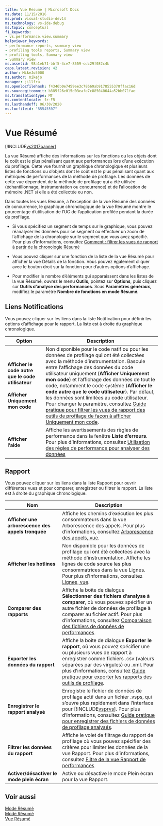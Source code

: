 ```yaml
---
title: Vue Résumé | Microsoft Docs
ms.date: 11/15/2016
ms.prod: visual-studio-dev14
ms.technology: vs-ide-debug
ms.topic: conceptual
f1_keywords:
- vs.performance.view.summary
helpviewer_keywords:
- performance reports, summary view
- profiling tools reports, Summary view
- profiling tools, Summary view
- Summary view
ms.assetid: 98a1eb71-bbf5-4ce7-8559-cdc29f082c4b
caps.latest.revision: 42
author: MikeJo5000
ms.author: mikejo
manager: jillfra
ms.openlocfilehash: f4346b0e7459ee3c78669ab9178555370ffac16d
ms.sourcegitcommit: b885f26e015d03eafe7c885040644a52bb071fae
ms.translationtype: MT
ms.contentlocale: fr-FR
ms.lasthandoff: 06/30/2020
ms.locfileid: "85545507"
---
```

# <a name="summary-view"></a>Vue Résumé
[!INCLUDE[vs2017banner](../includes/vs2017banner.md)]

La vue Résumé affiche des informations sur les fonctions ou les objets dont le coût est le plus pénalisant quant aux performances lors d’une exécution du profilage. Cette vue fournit un graphique chronologique et plusieurs listes de fonctions ou d’objets dont le coût est le plus pénalisant quant aux métriques de performances de la méthode de profilage. Les données de cette vue dépendent de la méthode de profilage qui a été utilisée (échantillonnage, instrumentation ou concurrence) et de l’allocation de mémoire .NET si elle a été collectée ou non.  
  
 Dans toutes les vues Résumé, à l’exception de la vue Résumé des données de concurrence, le graphique chronologique de la vue Résumé montre le pourcentage d’utilisation de l’UC de l’application profilée pendant la durée du profilage.  
  
- Si vous spécifiez un segment de temps sur le graphique, vous pouvez réanalyser les données pour ce segment ou effectuer un zoom de l’affichage de la chronologie sur le segment que vous avez spécifié. Pour plus d’informations, consultez [Comment : filtrer les vues de rapport à partir de la chronologie Résumé](../profiling/how-to-filter-report-views-from-the-summary-timeline.md)  
  
- Vous pouvez cliquer sur une fonction de la liste de la vue Résumé pour afficher la vue Détails de la fonction. Vous pouvez également cliquer avec le bouton droit sur la fonction pour d’autres options d’affichage.  
  
- Pour modifier le nombre d’éléments qui apparaissent dans les listes de la vue Résumé, ouvrez le menu **Outils**, pointez sur **Options**, puis cliquez sur **Outils d’analyse des performances**. Sous **Paramètres généraux**, modifiez le paramètre **Nombre de fonctions en mode Résumé**.  
  
## <a name="notifications-links"></a>Liens Notifications  
 Vous pouvez cliquer sur les liens dans la liste Notification pour définir les options d’affichage pour le rapport. La liste est à droite du graphique chronologique.  
  
|Option|Description|  
|-|-|  
|**Afficher le code autre que le code utilisateur**<br /><br /> **Afficher Uniquement mon code**|Non disponible pour le code natif ou pour les données de profilage qui ont été collectées avec la méthode d’instrumentation. Bascule entre l’affichage des données du code utilisateur uniquement (**Afficher Uniquement mon code**) et l’affichage des données de tout le code, notamment le code système (**Afficher le code autre que le code utilisateur**). Par défaut, les données sont limitées au code utilisateur. Pour changer le paramètre, consultez [Guide pratique pour filtrer les vues de rapport des outils de profilage de façon à afficher Uniquement mon code](../profiling/how-to-filter-profiling-tools-report-views-to-display-just-my-code.md).|  
|**Afficher l’aide**|Affiche les avertissements des règles de performance dans la fenêtre **Liste d’erreurs**. Pour plus d’informations, consultez [Utilisation des règles de performance pour analyser des données](../profiling/using-performance-rules-to-analyze-data.md)|  
  
## <a name="report"></a>Rapport  
 Vous pouvez cliquer sur les liens dans la liste Rapport pour ouvrir différentes vues et pour comparer, enregistrer ou filtrer le rapport. La liste est à droite du graphique chronologique.  
  
|Nom|Description|  
|-|-|  
|**Afficher une arborescence des appels tronquée**|Affiche les chemins d’exécution les plus consommateurs dans la vue Arborescence des appels. Pour plus d’informations, consultez [Arborescence des appels, vue](../profiling/call-tree-view.md).|  
|**Afficher les hotlines**|Non disponible pour les données de profilage qui ont été collectées avec la méthode d’instrumentation. Affiche les lignes de code source les plus consommatrices dans la vue Lignes. Pour plus d’informations, consultez [Lignes, vue](../profiling/lines-view.md).|  
|**Comparer des rapports**|Affiche la boîte de dialogue **Sélectionner des fichiers d’analyse à comparer**, où vous pouvez spécifier un autre fichier de données de profilage à comparer au fichier actif. Pour plus d’informations, consultez [Comparaison des fichiers de données de performances](../profiling/comparing-performance-data-files.md).|  
|**Exporter les données du rapport**|Affiche la boîte de dialogue **Exporter le rapport**, où vous pouvez spécifier une ou plusieurs vues de rapport à enregistrer comme fichiers .csv (valeurs séparées par des virgules) ou .xml. Pour plus d’informations, consultez [Guide pratique pour exporter les rapports des outils de profilage](https://msdn.microsoft.com/174b5bd3-df9b-4fd4-88d4-76032ab90451).|  
|**Enregistrer le rapport analysé**|Enregistre le fichier de données de profilage actif dans un fichier .vsps, qui s’ouvre plus rapidement dans l’interface pour [!INCLUDE[vsprvs](../includes/vsprvs-md.md)]. Pour plus d’informations, consultez [Guide pratique pour enregistrer des fichiers de données de profilage analysés](https://msdn.microsoft.com/0340ddde-caf4-48ac-8af3-d15dcdade556).|  
|**Filtrer les données du rapport**|Affiche le volet de filtrage du rapport de profilage où vous pouvez spécifier des critères pour limiter les données de la vue Rapport. Pour plus d’informations, consultez [Filtre de la vue Rapport de performances](../profiling/performance-report-view-filter.md).|  
|**Activer/désactiver le mode plein écran**|Active ou désactive le mode Plein écran pour la vue Rapport.|  
  
## <a name="see-also"></a>Voir aussi  
 [Mode Résumé](../profiling/summary-view-sampling-data.md)   
 [Mode Résumé](../profiling/summary-view-instrumentation-data.md)   
 [Vue Résumé](../profiling/summary-view-dotnet-memory-data.md)

